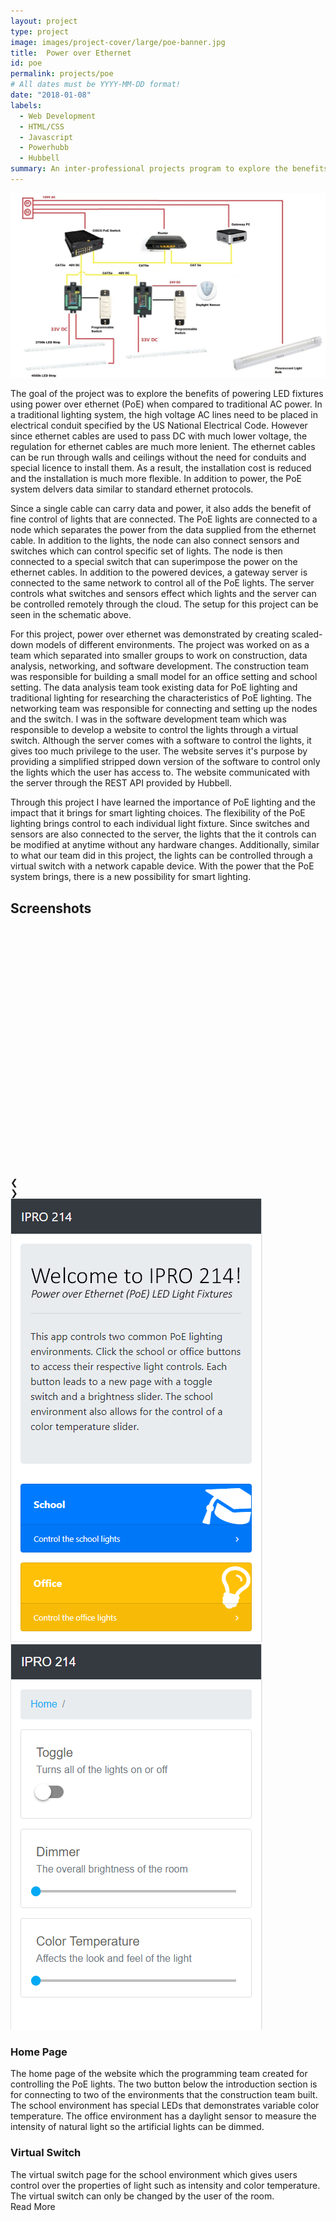 ```yaml
---
layout: project
type: project
image: images/project-cover/large/poe-banner.jpg
title:  Power over Ethernet 
id: poe
permalink: projects/poe
# All dates must be YYYY-MM-DD format!
date: "2018-01-08"
labels:
  - Web Development
  - HTML/CSS
  - Javascript
  - Powerhubb
  - Hubbell
summary: An inter-professional projects program to explore the benefits of power over ethernet 
---
```


<img src="/images/poe/schematic.jpg" class="ui huge centered rounded image">

<p>
  The goal of the project was to explore the benefits of powering LED fixtures using power over ethernet (PoE) when compared to traditional AC power. In a traditional lighting system, the high voltage AC lines need to be placed in electrical conduit specified by the US National Electrical Code. However since ethernet cables are used to pass DC with much lower voltage, the regulation for ethernet cables are much more lenient. The ethernet cables can be run through walls and ceilings without the need for conduits and special licence to install them. As a result, the installation cost is reduced and the installation is much more flexible. In addition to power, the PoE system delvers data similar to standard ethernet protocols.
</p>

<p>
  Since a single cable can carry data and power, it also adds the benefit of fine control of lights that are connected. The PoE lights are connected to a node which separates the power from the data supplied from the ethernet cable. In addition to the lights, the node can also connect sensors and switches which can control specific set of lights. The node is then connected to a special switch that can superimpose the power on the ethernet cables. In addition to the powered devices, a gateway server is connected to the same network to control all of the PoE lights. The server controls what switches and sensors effect which lights and the server can be controlled remotely through the cloud. The setup for this project can be seen in the schematic above.
</p>

<p>
  For this project, power over ethernet was demonstrated by creating scaled-down models of different environments. The project was worked on as a team which separated into smaller groups to work on construction, data analysis, networking, and software development. The construction team was responsible for building a small model for an office setting and school setting. The data analysis team took existing data for PoE lighting and traditional lighting for researching the characteristics of PoE lighting. The networking team was responsible for connecting and setting up the nodes and the switch. I was in the software development team which was responsible to develop a website to control the lights through a virtual switch. Although the server comes with a software to control the lights, it gives too much privilege to the user. The website serves it's purpose by providing a simplified stripped down version of the software to control only the lights which the user has access to. The website communicated with the server through the REST API provided by Hubbell. 
</p>

<p>
  Through this project I have learned the importance of PoE lighting and the impact that it brings for smart lighting choices. The flexibility of the PoE lighting brings control to each individual light fixture. Since switches and sensors are also connected to the server, the lights that the it controls can be modified at anytime without any hardware changes. Additionally, similar to what our team did in this project, the lights can be controlled through a virtual switch with a network capable device. With the power that the PoE system brings, there is a new possibility for smart lighting.
</p>

<div class="ui section divider"></div>

<h2>Screenshots</h2>

<div class="paragraph rounded centered slide-show" style="max-width: 800px;" tabindex="1">
  <div class="slide-show-view">
    <div class="cursor slide-container">
      <div class="ref slide-content" style="background-image: url(/images/poe/screenshot-home.png); height: 400px;"></div>
      <div class="slide-content" style="background-image: url(/images/poe/screenshot-switch.png);"></div>
    </div>
    <a class="cursor left slide-navi">
      <div class="slide-navi-bkgnd"></div>
      <div class="slide-navi-arrow">❮</div>
    </a>
    <a class="cursor right slide-navi">
      <div class="slide-navi-bkgnd"></div>
      <div class="slide-navi-arrow">❯</div>
    </a>
    <div class="progress"></div>
  </div>

  <div class="slide-previews-container">
    <div class="slide-previews">
        <img class="slide-preview" src="/images/poe/screenshot-home.png">
        <img class="slide-preview" src="/images/poe/screenshot-switch.png">
    </div>
    <div class="right small fadeout"></div>
    <div class="left small fadeout"></div>
  </div>

  <div class="slide-caption-view">
    <div class="slide-caption-container">
      <div class="slide-captions">
        <div class="active slide-caption">
          <h3 class="heading">Home Page</h3>
          <div class="desc">The home page of the website which the programming team created for controlling the PoE lights. The two button below the introduction section is for connecting to two of the environments that the construction team built. The school environment has special LEDs that demonstrates variable color temperature. The office environment has a daylight sensor to measure the intensity of natural light so the artificial lights can be dimmed.</div>
        </div>
        <div class="slide-caption">
          <h3 class="heading">Virtual Switch</h3>
          <div class="desc">The virtual switch page for the school environment which gives users control over the properties of light such as intensity and color temperature. The virtual switch can only be changed by the user of the room.</div>
        </div>
      </div>
      <div class="active gradient"></div>
    </div>
    <div class="cursor active read-more">
      <i class="ui down arrow icon"></i>Read More
    </div>
  </div>
</div>